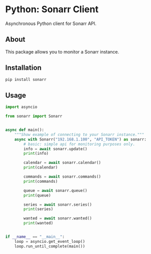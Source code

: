 # Python: Sonarr Client

Asynchronous Python client for Sonarr API.

## About

This package allows you to monitor a Sonarr instance.

## Installation

```bash
pip install sonarr
```

## Usage

```python
import asyncio

from sonarr import Sonarr


async def main():
    """Show example of connecting to your Sonarr instance."""
    async with Sonarr("192.168.1.100", "API_TOKEN") as sonarr:
        # basic: simple api for monitoring purposes only.
        info = await sonarr.update()
        print(info)

        calendar = await sonarr.calendar()
        print(calendar)

        commands = await sonarr.commands()
        print(commands)

        queue = await sonarr.queue()
        print(queue)

        series = await sonarr.series()
        print(series)

        wanted = await sonarr.wanted()
        print(wanted)


if __name__ == "__main__":
    loop = asyncio.get_event_loop()
    loop.run_until_complete(main())
```
